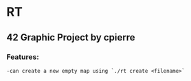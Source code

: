 # RT
## 42 Graphic Project	by cpierre

### Features:
	-can create a new empty map using `./rt create <filename>`
